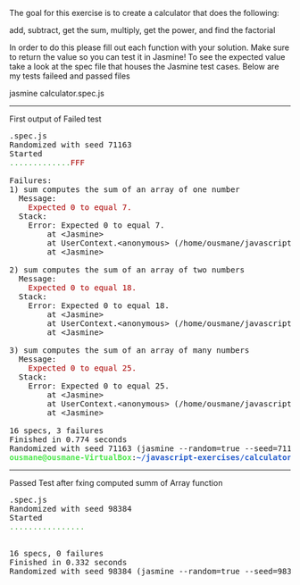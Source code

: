 The goal for this exercise is to create a calculator that does the following:

add, subtract, get the sum, multiply, get the power, and find the factorial

In order to do this please fill out each function with your solution. Make sure to return the value so you can test it in Jasmine! To see the expected value
take a look at the spec file that houses the Jasmine test cases.
Below are my tests faileed and passed files

jasmine calculator.spec.js

***********************************************

First output of Failed test 

<pre>.spec.js
Randomized with seed 71163
Started
<font color="#44AA44">.............</font><font color="#AA0000">FFF</font>

Failures:
1) sum computes the sum of an array of one number
  Message:
<font color="#AA0000">    Expected 0 to equal 7.</font>
  Stack:
    Error: Expected 0 to equal 7.
        at &lt;Jasmine&gt;
        at UserContext.&lt;anonymous&gt; (/home/ousmane/javascript-exercises/calculator/calculator.spec.js:29:31)
        at &lt;Jasmine&gt;

2) sum computes the sum of an array of two numbers
  Message:
<font color="#AA0000">    Expected 0 to equal 18.</font>
  Stack:
    Error: Expected 0 to equal 18.
        at &lt;Jasmine&gt;
        at UserContext.&lt;anonymous&gt; (/home/ousmane/javascript-exercises/calculator/calculator.spec.js:33:34)
        at &lt;Jasmine&gt;

3) sum computes the sum of an array of many numbers
  Message:
<font color="#AA0000">    Expected 0 to equal 25.</font>
  Stack:
    Error: Expected 0 to equal 25.
        at &lt;Jasmine&gt;
        at UserContext.&lt;anonymous&gt; (/home/ousmane/javascript-exercises/calculator/calculator.spec.js:37:39)
        at &lt;Jasmine&gt;

16 specs, 3 failures
Finished in 0.774 seconds
Randomized with seed 71163 (jasmine --random=true --seed=71163)
<font color="#4CE64C"><b>ousmane@ousmane-VirtualBox</b></font>:<font color="#295FCC"><b>~/javascript-exercises/calculator</b></font>$ 
</pre>



******************************************************************************************************

Passed Test after fxing computed summ of Array function

<pre>.spec.js
Randomized with seed 98384
Started
<font color="#44AA44">................</font>


16 specs, 0 failures
Finished in 0.332 seconds
Randomized with seed 98384 (jasmine --random=true --seed=98384</pre>